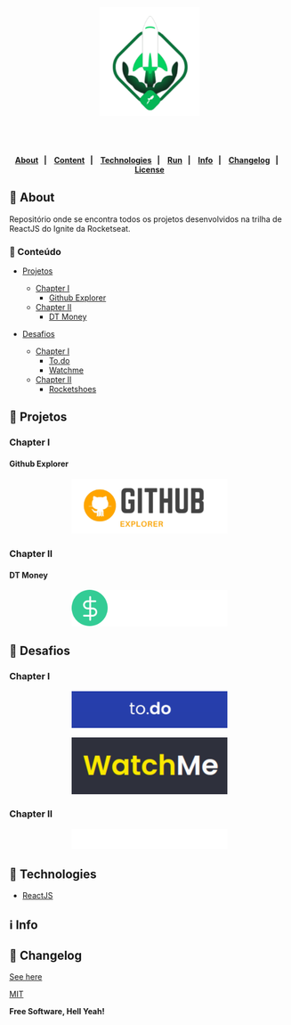 <p align="center">
   <img src="assets/logo.svg" alt="Ignite" width="180"/>
</p>
<h4 align="center">
    <br><br>
    <p align="center">
      <a href="#-about">About</a>&nbsp;&nbsp;&nbsp;|&nbsp;&nbsp;&nbsp;
      <a href="###-Conteúdo">Content</a>&nbsp;&nbsp;&nbsp;|&nbsp;&nbsp;&nbsp;
      <a href="#-technologies">Technologies</a>&nbsp;&nbsp;&nbsp;|&nbsp;&nbsp;&nbsp;
      <a href="#-how-to-run-the-project">Run</a>&nbsp;&nbsp;&nbsp;|&nbsp;&nbsp;&nbsp;
      <a href="#-info">Info</a>&nbsp;&nbsp;&nbsp;|&nbsp;&nbsp;&nbsp;
      <a href="#-changelog">Changelog</a>&nbsp;&nbsp;&nbsp;|&nbsp;&nbsp;&nbsp;
      <a href="#-license">License</a>
  </p>
</h4>

## 🔖 About

Repositório onde se encontra todos os projetos desenvolvidos na trilha de ReactJS do Ignite da Rocketseat.

### 📌 Conteúdo
- [Projetos](#-projetos)
  - [Chapter I](#chapter-i)
    - [Github Explorer](#github-explorer)
  - [Chapter II](#chapter-ii)
    - [DT Money](#dt-money)
    

- [Desafios](#-desafios)
  - [Chapter I](#chapter-i)
    - [To.do](#to.do)
    - [Watchme](#github-explorer)
  - [Chapter II](#chapter-ii)
    - [Rocketshoes](#rocketshoes)

## 🚀 Projetos
### Chapter I
#### Github Explorer

<p align="center">
  <a href="https://github.com/rafinhaa/ignite-reactjs/tree/main/01-github-explorer">
     <img src="docs/images/logos/github-explorer.svg" alt="Github Explorer" width="280"/>
   </a>
</p>

### Chapter II
#### DT Money

<p align="center">
  <a href="https://github.com/rafinhaa/ignite-reactjs/tree/main/01-github-explorer">
     <img src="docs/images/logos/dt-money.svg" alt="dt money" width="280"/>
   </a>
</p>

## 🚀 Desafios
### Chapter I
<p align="center">
  <a href="https://github.com/rafinhaa/ignite-reactjs-desafio-01">
     <img src="docs/images/logos/desafio-to.do.svg" alt="to.do" width="280"/>
   </a>
</p>
<p align="center">
  <a href="https://github.com/rafinhaa/ignite-reactjs-desafio-02">
     <img src="docs/images/logos/desafio-watchme.svg" alt="WatchMe" width="280"/>
   </a>
</p>

### Chapter II
<p align="center">
  <a href="https://github.com/rafinhaa/ignite-reactjs-desafio-03">
     <img src="docs/images/logos/desafio-rocketshoes.svg" alt="rocketshoes" width="280"/>
   </a>
</p>

## 🚀 Technologies

- [ReactJS](https://pt-br.reactjs.org/)

## ℹ️ Info

## 📄 Changelog

[See here](docs/changelog.md)

[MIT](LICENSE)

**Free Software, Hell Yeah!**
